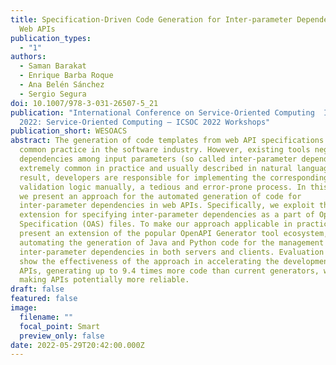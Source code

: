 ```yaml
---
title: Specification-Driven Code Generation for Inter-parameter Dependencies in
  Web APIs
publication_types:
  - "1"
authors:
  - Saman Barakat
  - Enrique Barba Roque
  - Ana Belén Sánchez
  - Sergio Segura
doi: 10.1007/978-3-031-26507-5_21
publication: "International Conference on Service-Oriented Computing  ICSOC
  2022: Service-Oriented Computing – ICSOC 2022 Workshops"
publication_short: WESOACS
abstract: The generation of code templates from web API specifications is a
  common practice in the software industry. However, existing tools neglect the
  dependencies among input parameters (so called inter-parameter dependencies),
  extremely common in practice and usually described in natural language. As a
  result, developers are responsible for implementing the corresponding
  validation logic manually, a tedious and error-prone process. In this paper,
  we present an approach for the automated generation of code for
  inter-parameter dependencies in web APIs. Specifically, we exploit the IDL4OAS
  extension for specifying inter-parameter dependencies as a part of OpenAPI
  Specification (OAS) files. To make our approach applicable in practice, we
  present an extension of the popular OpenAPI Generator tool ecosystem,
  automating the generation of Java and Python code for the management of
  inter-parameter dependencies in both servers and clients. Evaluation results
  show the effectiveness of the approach in accelerating the development of
  APIs, generating up to 9.4 times more code than current generators, while
  making APIs potentially more reliable.
draft: false
featured: false
image:
  filename: ""
  focal_point: Smart
  preview_only: false
date: 2022-05-29T20:42:00.000Z
---
```

